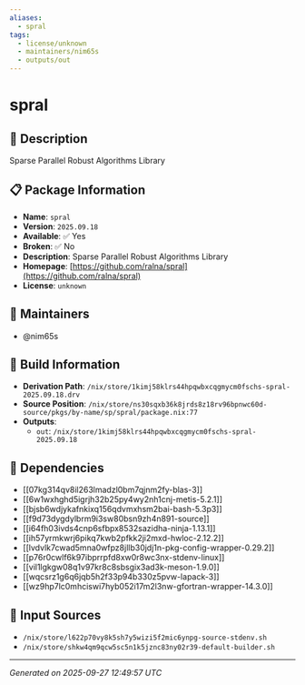 ```yaml
---
aliases:
  - spral
tags:
  - license/unknown
  - maintainers/nim65s
  - outputs/out
---
```


# spral

## 📝 Description

Sparse Parallel Robust Algorithms Library

## 📋 Package Information

- **Name**: `spral`
- **Version**: `2025.09.18`
- **Available**: ✅ Yes
- **Broken**: ✅ No
- **Description**: Sparse Parallel Robust Algorithms Library
- **Homepage**: [https://github.com/ralna/spral](https://github.com/ralna/spral)
- **License**: `unknown`
## 👥 Maintainers

- @nim65s


## 🔧 Build Information

- **Derivation Path**: `/nix/store/1kimj58klrs44hpqwbxcqgmycm0fschs-spral-2025.09.18.drv`
- **Source Position**: `/nix/store/ns30sqxb36k8jrds8z18rv96bpnwc60d-source/pkgs/by-name/sp/spral/package.nix:77`
- **Outputs**:
  - `out`:  `/nix/store/1kimj58klrs44hpqwbxcqgmycm0fschs-spral-2025.09.18`

## 🔗 Dependencies

- [[07kg314qv8il263lmadzl0bm7qjnm2fy-blas-3]]
- [[6w1wxhghd5igrjh32b25py4wy2nh1cnj-metis-5.2.1]]
- [[bjsb6wdjykafnkixq156qdvmxhsm2bai-bash-5.3p3]]
- [[f9d73dygdylbrm9i3sw80bsn9zh4n891-source]]
- [[i64fh03ivds4cnp6sfbpx8532sazidha-ninja-1.13.1]]
- [[ih57yrmkwrj6pikq7kwb2pfkk2ji2mxd-hwloc-2.12.2]]
- [[lvdvlk7cwad5mna0wfpz8jllb30jdj1n-pkg-config-wrapper-0.29.2]]
- [[p76r0cwlf6k97ibprrpfd8xw0r8wc3nx-stdenv-linux]]
- [[vil1lgkgw08q1v97kr8c8sbsgix3ad3k-meson-1.9.0]]
- [[wqcsrz1g6q6jqb5h2f33p94b330z5pvw-lapack-3]]
- [[wz9hp7lc0mhciswi7hyb052i17m2l3nw-gfortran-wrapper-14.3.0]]

## 📁 Input Sources

- `/nix/store/l622p70vy8k5sh7y5wizi5f2mic6ynpg-source-stdenv.sh`
- `/nix/store/shkw4qm9qcw5sc5n1k5jznc83ny02r39-default-builder.sh`

---
*Generated on 2025-09-27 12:49:57 UTC*
